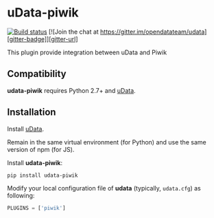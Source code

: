 # uData-piwik

[![Build status][circleci-badge]][circleci-url]
[![Join the chat at https://gitter.im/opendatateam/udata][gitter-badge]][gitter-url]

This plugin provide integration between uData and Piwik

## Compatibility

**udata-piwik** requires Python 2.7+ and [uData][].

## Installation

Install [uData][].

Remain in the same virtual environment (for Python) and use the same version of npm (for JS).

Install **udata-piwik**:

```shell
pip install udata-piwik
```

Modify your local configuration file of **udata** (typically, `udata.cfg`) as following:

```python
PLUGINS = ['piwik']
```

[circleci-url]: https://circleci.com/gh/opendatateam/udata-piwik
[circleci-badge]: https://circleci.com/gh/opendatateam/udata-piwik.svg?style=shield
[gitter-badge]: https://badges.gitter.im/Join%20Chat.svg
[gitter-url]: https://gitter.im/opendatateam/udata
[uData]: https://github.com/opendatateam/udata
